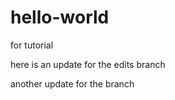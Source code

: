 # hello-world
for tutorial 


here is an update for the edits branch

another update for the branch
